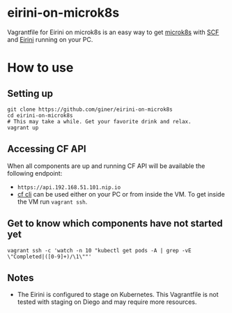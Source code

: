 # eirini-on-microk8s
Vagrantfile for Eirini on microk8s is an easy way to get [microk8s](https://microk8s.io) with [SCF](https://github.com/SUSE/scf) and [Eirini](https://github.com/cloudfoundry-incubator/eirini-release) running on your PC.

# How to use
## Setting up
```
git clone https://github.com/giner/eirini-on-microk8s
cd eirini-on-microk8s
# This may take a while. Get your favorite drink and relax.
vagrant up
```
## Accessing CF API
When all components are up and running CF API will be available the following endpoint:
- `https://api.192.168.51.101.nip.io`
- [cf cli](https://github.com/cloudfoundry/cli) can be used either on your PC or from inside the VM. To get inside the VM run `vagrant ssh`.

## Get to know which components have not started yet
```
vagrant ssh -c 'watch -n 10 "kubectl get pods -A | grep -vE \"Completed|([0-9]+)/\1\""'
```

## Notes
- The Eirini is configured to stage on Kubernetes. This Vagrantfile is not tested with staging on Diego and may require more resources.
